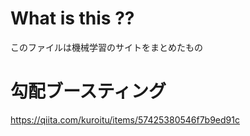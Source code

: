 # What is this ??
このファイルは機械学習のサイトをまとめたもの

# 勾配ブースティング
https://qiita.com/kuroitu/items/57425380546f7b9ed91c


